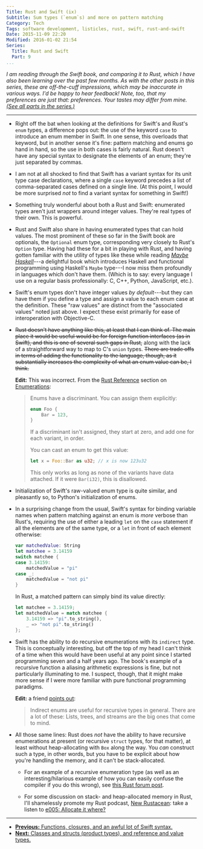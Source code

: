 ```yaml
---
Title: Rust and Swift (ix)
Subtitle: Sum types (`enum`s) and more on pattern matching
Category: Tech
Tags: software development, listicles, rust, swift, rust-and-swift
Date: 2015-11-09 22:20
Modified: 2016-01-02 21:54
Series:
  Title: Rust and Swift
  Part: 9
...
```


<i class="editorial">I am reading through the Swift book, and comparing it to Rust, which I have also been learning over the past few months. As with the other posts in this series, these are off-the-cuff impressions, which may be inaccurate in various ways. I'd be happy to hear feedback! Note, too, that my preferences are just that: preferences. Your tastes may differ from mine. [(See all parts in the series.)][series]</i>

[series]: /rust-and-swift.html

---

-   Right off the bat when looking at the definitions for Swift's and Rust's `enum` types, a difference pops out: the use of the keyword `case` to introduce an enum member in Swift. In one sense, this overloads that keyword, but in another sense it's fine: pattern matching and enums go hand in hand, so the use in both cases is fairly natural. Rust doesn't have any special syntax to designate the elements of an enum; they're just separated by commas.

-   I am not at all shocked to find that Swift has a variant syntax for its unit type case declarations, where a single `case` keyword precedes a list of comma-separated cases defined on a single line. (At this point, I would be more surprised *not* to find a variant syntax for something in Swift!)

-   Something truly wonderful about both a Rust and Swift: enumerated types aren't just wrappers around integer values. They're real types of their own. This is powerful.

-   Rust and Swift also share in having enumerated types that can hold values. The most prominent of these so far in the Swift book are optionals, the `Optional` enum type, corresponding very closely to Rust's `Option` type. Having had these for a bit in playing with Rust, and having gotten familiar with the utility of types like these while reading [_Maybe Haskell_]---a delightful book which introduces Haskell and functional programming using Haskell's `Maybe` type---I now miss them profoundly in languages which don't have them. (Which is to say: every language I use on a regular basis professionally: C, C++, Python, JavaScript, etc.).

-   Swift's enum types don't have integer values *by default*---but they can have them if you define a type and assign a value to each enum case at the definition. These "raw values" are distinct from the "associated values" noted just above. I expect these exist primarily for ease of interoperation with Objective-C.

-   ~~Rust doesn't have anything like this, at least that I can think of. The main place it would be useful would be for foreign function interfaces (as in Swift), and this is one of several such gaps in Rust,~~ along with the lack of a straightforward way to map to C's `union` types. ~~There are trade offs in terms of adding the functionality to the language, though, as it substantially increases the complexity of what an enum value can be, I think.~~

    **Edit:** This was incorrect. From the [Rust Reference] section on [Enumerations]:

    > Enums have a discriminant. You can assign them explicitly:
    >
    > ```rust
    > enum Foo {
    >     Bar = 123,
    > }
    > ```
    >
    > If a discriminant isn't assigned, they start at zero, and add one for each variant, in order.
    >
    > You can cast an enum to get this value:
    >
    > ```rust
    > let x = Foo::Bar as u32; // x is now 123u32
    > ```
    >
    > This only works as long as none of the variants have data attached. If it were `Bar(i32)`, this is disallowed.

-   Initialization of Swift's raw-valued enum type is quite similar, and pleasantly so, to Python's initialization of enums.

-   In a surprising change from the usual, Swift's syntax for binding variable names when pattern matching against an enum is *more* verbose than Rust's, requiring the use of either a leading `let` on the `case` statement if all the elements are of the same type, or a `let` in front of each element otherwise:

    ```swift
    var matchedValue: String
    let matchee = 3.14159
    switch matchee {
    case 3.14159:
        matchedValue = "pi"
    case _:
        matchedValue = "not pi"
    }
    ```

    In Rust, a matched pattern can simply bind its value directly:

    ```rust
    let matchee = 3.14159;
    let matchedValue = match matchee {
        3.14159 => "pi".to_string(),
        _ => "not pi".to_string()
    };
    ```

-   Swift has the ability to do recursive enumerations with its `indirect` type. This is conceptually interesting, but off the top of my head I can't think of a time when this would have been useful at any point since I started programming seven and a half years ago. The book's example of a recursive function a aliasing arithmetic expressions is fine, but not particularly illuminating to me. I suspect, though, that it might make more sense if I were more familiar with pure functional programming paradigms.

    **Edit:** a friend [points out]:

    > Indirect enums are useful for recursive types in general. There are a lot of these: Lists, trees, and streams are the big ones that come to mind.

-   All those same lines: Rust does *not* have the ability to have recursive enumerations at present (or recursive `struct` types, for that matter), at least without heap-allocating with `Box` along the way. You *can* construct such a type, in other words, but you have to be explicit about how you're handling the memory, and it can't be stack-allocated.

    +   For an example of a recursive enumeration type (as well as an interesting/hilarious example of how you can easily confuse the compiler if you do this wrong), see [this Rust forum post][forum].

    +   For some discussion on stack- and heap-allocated memory in Rust, I'll shamelessly promote my Rust podcast, [New Rustacean]: take a listen to [e005: Allocate it where?][e005]

[_Maybe Haskell_]: https://gumroad.com/l/maybe-haskell
[Rust Reference]: https://doc.rust-lang.org/reference.html
[Enumerations]: https://doc.rust-lang.org/reference.html#enumerations
[points out]: https://alpha.app.net/jws/post/65990633
[forum]: https://users.rust-lang.org/t/recursive-enum-types/2938
[New Rustacean]: http://www.newrustacean.com
[e005]: http://www.newrustacean.com/show_notes/e005/index.html

---

-  [**Previous:** Functions, closures, and an awful lot of Swift syntax.][8]
-  [**Next:** Classes and structs (product types), and reference and value types.][10]


[8]: http://www.chriskrycho.com/2015/rust-and-swift-viii.html
[10]: http://www.chriskrycho.com/2015/rust-and-swift-x.html
